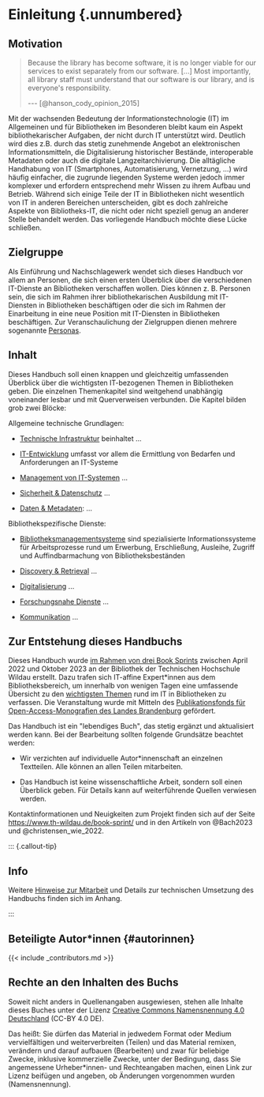 # Einleitung {.unnumbered}

## Motivation

> Because the library has become software, it is no longer viable for
> our services to exist separately from our software. \[\...\] Most
> importantly, all library staff must understand that our software is
> our library, and is everyone's responsibility.
>
> --- [@hanson_cody_opinion_2015]

Mit der wachsenden Bedeutung der Informationstechnologie (IT) im
Allgemeinen und für Bibliotheken im Besonderen bleibt kaum ein Aspekt
bibliothekarischer Aufgaben, der nicht durch IT unterstützt wird.
Deutlich wird dies z.B. durch das stetig zunehmende Angebot an
elektronischen Informationsmitteln, die Digitalisierung historischer
Bestände, interoperable Metadaten oder auch die digitale Langzeitarchivierung. Die
alltägliche Handhabung von IT (Smartphones, Automatisierung,
Vernetzung, ...) wird häufig einfacher, die zugrunde liegenden Systeme
werden jedoch immer komplexer und erfordern entsprechend mehr Wissen zu
ihrem Aufbau und Betrieb. Während sich einige Teile der IT in
Bibliotheken nicht wesentlich von IT in anderen Bereichen unterscheiden,
gibt es doch zahlreiche Aspekte von Bibliotheks-IT, die nicht oder nicht
speziell genug an anderer Stelle behandelt werden. Das vorliegende Handbuch 
möchte diese Lücke schließen.

## Zielgruppe

Als Einführung und Nachschlagewerk wendet sich dieses Handbuch vor allem
an Personen, die sich einen ersten Überblick über die verschiedenen IT-Dienste 
an Bibliotheken verschaffen wollen. Dies können z. B. Personen sein, die sich 
im Rahmen ihrer bibliothekarischen Ausbildung mit IT-Diensten in Bibliotheken 
beschäftigen oder die sich im Rahmen der Einarbeitung in eine neue Position mit
IT-Diensten in Bibliotheken beschäftigen. Zur Veranschaulichung der Zielgruppen 
dienen mehrere sogenannte [Personas](#zielgruppe).

## Inhalt

Dieses Handbuch soll einen knappen und gleichzeitig umfassenden Überblick über die 
wichtigsten IT-bezogenen Themen in Bibliotheken geben. Die einzelnen Themenkapitel 
sind weitgehend unabhängig voneinander lesbar und mit Querverweisen verbunden. Die
Kapitel bilden grob zwei Blöcke:
 
Allgemeine technische Grundlagen:
 
- [Technische Infrastruktur](infrastruktur.md) beinhaltet ...
 
- [IT-Entwicklung](anforderungen.md) umfasst vor allem die Ermittlung von Bedarfen und Anforderungen an IT-Systeme
 
- [Management von IT-Systemen](management.md) ...
 
- [Sicherheit & Datenschutz](sicherheit.md) ...
 
- [Daten & Metadaten](metadaten.md): ...
 
Bibliothekspezifische Dienste:
 
- [Bibliotheksmanagementsysteme](bibliotheksmanagementsysteme.md) sind spezialisierte Informationssysteme für Arbeitsprozesse rund um Erwerbung, Erschließung, Ausleihe, Zugriff und Auffindbarmachung von Bibliotheksbeständen
 
- [Discovery & Retrieval](discovery.md) ...
 
- [Digitalisierung](digitalisierung.md) ...
 
- [Forschungsnahe Dienste](forschungsnahe-dienste.md) ...
 
- [Kommunikation](kommunikation.md) ...

## Zur Entstehung dieses Handbuchs

Dieses Handbuch wurde [im Rahmen von drei Book
Sprints](https://www.th-wildau.de/book-sprint/) zwischen April 2022 und Oktober 2023
an der Bibliothek der Technischen Hochschule Wildau erstellt. Dazu trafen sich 
IT-affine Expert\*innen aus dem Bibliotheksbereich, um innerhalb von wenigen Tagen eine
umfassende Übersicht zu den [wichtigsten Themen](#inhalt) rund im IT in Bibliotheken zu
verfassen. Die Veranstaltung wurde mit Mitteln des [Publikationsfonds für Open-Access-Monografien des Landes Brandenburg](https://open-access-brandenburg.de/fonds/) gefördert.

Das Handbuch ist ein "lebendiges Buch", das stetig ergänzt und aktualisiert
werden kann. Bei der Bearbeitung sollten folgende Grundsätze beachtet werden:

-   Wir verzichten auf individuelle Autor\*innenschaft an einzelnen
    Textteilen. Alle können an allen Teilen mitarbeiten.

-   Das Handbuch ist keine wissenschaftliche Arbeit, sondern soll einen
    Überblick geben. Für Details kann auf weiterführende Quellen
    verwiesen werden.

Kontaktinformationen und Neuigkeiten zum Projekt finden sich auf der Seite <https://www.th-wildau.de/book-sprint/>
und in den Artikeln von @Bach2023 und @christensen_wie_2022.

::: {.callout-tip}
## Info
Weitere [Hinweise zur Mitarbeit](#mitarbeit) und Details zur technischen
Umsetzung des Handbuchs finden sich im Anhang.

:::

## Beteiligte Autor\*innen {#autorinnen}

{{< include _contributors.md >}}

## Rechte an den Inhalten des Buchs

Soweit nicht anders in Quellenangaben ausgewiesen, stehen alle Inhalte dieses
Buches unter der Lizenz [Creative Commons Namensnennung 4.0
Deutschland](https://creativecommons.org/licenses/by/4.0/de/) (CC-BY 4.0 DE).

Das heißt: Sie dürfen das Material in jedwedem Format oder Medium
vervielfältigen und weiterverbreiten (Teilen) und das Material remixen,
verändern und darauf aufbauen (Bearbeiten) und zwar für beliebige Zwecke,
inklusive kommerzielle Zwecke, unter der Bedingung, dass Sie angemessene
Urheber\*innen- und Rechteangaben machen, einen Link zur Lizenz beifügen und
angeben, ob Änderungen vorgenommen wurden (Namensnennung).
